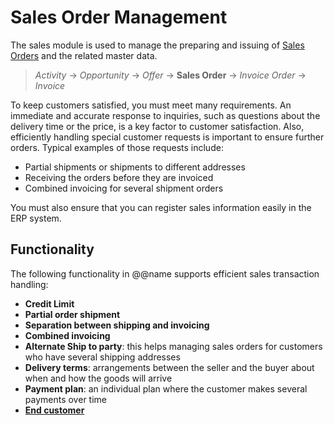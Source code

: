 # Sales Order Management

The sales module is used to manage the preparing and issuing of [Sales Orders](xref:Crm.Sales.SalesOrders) and the related master data. 

> *Activity* → *Opportunity* → *Offer* → **Sales Order** → *Invoice Order* → *Invoice*

To keep customers satisfied, you must meet many requirements. An immediate and accurate response to inquiries, such as questions about the delivery time or the price, is a key factor to customer satisfaction. Also, efficiently handling special customer requests is important to ensure further orders. Typical examples of those requests include:

* Partial shipments or shipments to different addresses
* Receiving the orders before they are invoiced
* Combined invoicing for several shipment orders 

You must also ensure that you can register sales information easily in the ERP system. 

## Functionality

The following functionality in @@name supports efficient sales transaction handling:
* **Credit Limit**
* **Partial order shipment**
* **Separation between shipping and invoicing**
* **Combined invoicing**
* **Alternate Ship to party**: this helps managing sales orders for customers who have several shipping addresses
* **Delivery terms**: arrangements between the seller and the buyer about when and how the goods will arrive
* **Payment plan**: an individual plan where the customer makes several payments over time 
* **[End customer](~/features/crm/end-customer.md)**
